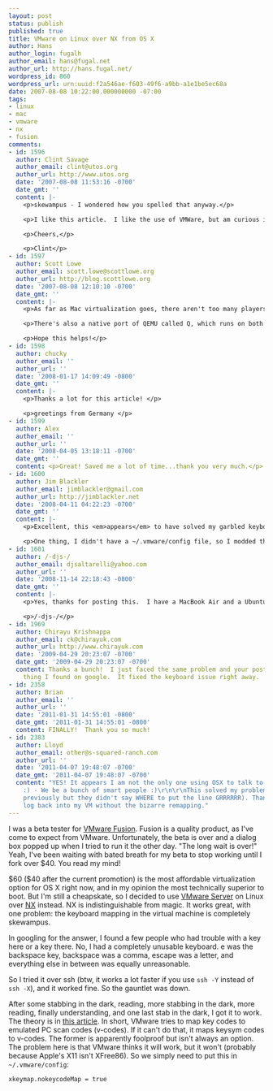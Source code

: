 ```yaml
---
layout: post
status: publish
published: true
title: VMware on Linux over NX from OS X
author: Hans
author_login: fugalh
author_email: hans@fugal.net
author_url: http://hans.fugal.net/
wordpress_id: 860
wordpress_url: urn:uuid:f2a546ae-f603-49f6-a9bb-a1e1be5ec68a
date: 2007-08-08 10:22:00.000000000 -07:00
tags:
- linux
- mac
- vmware
- nx
- fusion
comments:
- id: 1596
  author: Clint Savage
  author_email: clint@utos.org
  author_url: http://www.utos.org
  date: '2007-08-08 11:53:16 -0700'
  date_gmt: ''
  content: |-
    <p>skewampus - I wondered how you spelled that anyway.</p>

    <p>I like this article.  I like the use of VMWare, but am curious if there isn't really a better alternative out there.  Must be because Mac only has a few options.  I know of parallels, busybox, KVM, Xen and others.  Do none of these work on a Mac?</p>

    <p>Cheers,</p>

    <p>Clint</p>
- id: 1597
  author: Scott Lowe
  author_email: scott.lowe@scottlowe.org
  author_url: http://blog.scottlowe.org
  date: '2007-08-08 12:10:10 -0700'
  date_gmt: ''
  content: |-
    <p>As far as Mac virtualization goes, there aren't too many players in town right now.  Parallels (with Parallels Desktop) was the first in the game, and now VMware has Fusion.  VirtualBox (which I understand is based on QEMU) has an OS X version available as well.  Parallels and Fusion work only on Intel-based Macs; I don't know about VirtualBox but I suspect it's the same.</p>

    <p>There's also a native port of QEMU called Q, which runs on both Intel-based Macs as well as PPC-based Macs.  However, I believe that it is still not fully virtualizing the CPU and therefore takes a performance hit as a result.  PPC-based Macs can also still use VirtualPC for the Mac, from Microsoft.</p>

    <p>Hope this helps!</p>
- id: 1598
  author: chucky
  author_email: ''
  author_url: ''
  date: '2008-01-17 14:09:49 -0800'
  date_gmt: ''
  content: |-
    <p>Thanks a lot for this article! </p>

    <p>greetings from Germany </p>
- id: 1599
  author: Alex
  author_email: ''
  author_url: ''
  date: '2008-04-05 13:18:11 -0700'
  date_gmt: ''
  content: <p>Great! Saved me a lot of time...thank you very much.</p>
- id: 1600
  author: Jim Blackler
  author_email: jimblackler@gmail.com
  author_url: http://jimblackler.net
  date: '2008-04-11 04:22:23 -0700'
  date_gmt: ''
  content: |-
    <p>Excellent, this <em>appears</em> to have solved my garbled keyboard (NX on OSX -> Ubuntu) problem.</p>

    <p>One thing, I didn't have a ~/.vmware/config file, so I modded the ~/.vmware/preferences file instead.</p>
- id: 1601
  author: /-djs-/
  author_email: djsaltarelli@yahoo.com
  author_url: ''
  date: '2008-11-14 22:18:43 -0800'
  date_gmt: ''
  content: |-
    <p>Yes, thanks for posting this.  I have a MacBook Air and a Ubuntu Hardy desktop/server machine with VMware Workstation 6.5 and this was truly a weird problem.</p>

    <p>/-djs-/</p>
- id: 1969
  author: Chirayu Krishnappa
  author_email: ck@chirayuk.com
  author_url: http://www.chirayuk.com
  date: '2009-04-29 20:23:07 -0700'
  date_gmt: '2009-04-29 20:23:07 -0700'
  content: Thanks a bunch!  I just faced the same problem and your post was the first
    thing I found on google.  It fixed the keyboard issue right away.
- id: 2358
  author: Brian
  author_email: ''
  author_url: ''
  date: '2011-01-31 14:55:01 -0800'
  date_gmt: '2011-01-31 14:55:01 -0800'
  content: FINALLY!  Thank you so much!
- id: 2383
  author: Lloyd
  author_email: other@s-squared-ranch.com
  author_url: ''
  date: '2011-04-07 19:48:07 -0700'
  date_gmt: '2011-04-07 19:48:07 -0700'
  content: "YES! It appears I am not the only one using OSX to talk to a Linux box
    :) - We be a bunch of smart people :)\r\n\r\nThis solved my problem (I found it
    previously but they didn't say WHERE to put the line GRRRRRR). Thanks! I can now
    log back into my VM without the bizarre remapping."
---
```

<p>I was a beta tester for <a href="http://www.vmware.com/products/fusion/">VMware
Fusion</a>. Fusion is a quality product,
as I've come to expect from VMware. Unfortunately, the beta is over and a
dialog box popped up when I tried to run it the other day. "The long wait is
over!" Yeah, I've been waiting with bated breath for my beta to stop working
until I fork over $40. You read my mind!</p>

<p>$60 ($40 after the current promotion) is the most affordable virtualization
option for OS X right now, and in my opinion the most technically superior to
boot. But I'm still a cheapskate, so I decided to use <a href="http://www.vmware.com/products/server/">VMware
Server</a> on Linux over
<a href="http://nomachine.com/">NX</a> instead. NX is indistinguishable from magic. It
works great, with one problem: the keyboard mapping in the virtual machine is
completely skewampus.</p>

<p>In googling for the answer, I found a few people who had trouble with a key
here or a key there. No, I had a completely unusable keyboard. e was the
backspace key, backspace was a comma, escape was a letter, and everything else
in between was equally unreasonable.</p>

<p>So I tried it over ssh (btw, it works a lot faster if you use <code>ssh -Y</code> instead
of <code>ssh -X</code>), and it worked fine. So the gauntlet was down.</p>

<p>After some stabbing in the dark, reading, more stabbing in the dark, more
reading, finally understanding, and one last stab in the dark, I got it to
work. The theory is in <a href="http://www.vmware.com/support/ws55/doc/ws_devices_keymap_linux_longer.   html">this
article</a>.
In short, VMware tries to map key codes to emulated PC scan codes (v-codes). If
it can't do that, it maps keysym codes to v-codes. The former is apparently
foolproof but isn't always an option. The problem here is that VMware thinks it
will work, but it won't (probably because Apple's X11 isn't XFree86). So we
simply need to put this in <code>~/.vmware/config</code>:</p>

<pre><code>xkeymap.nokeycodeMap = true
</code></pre>
